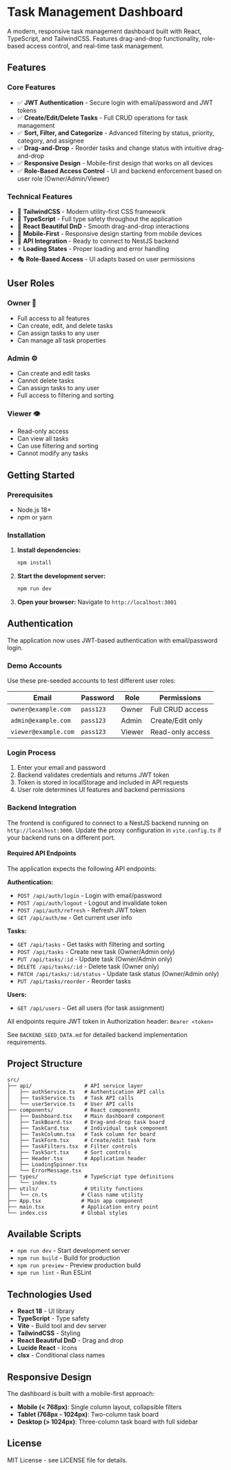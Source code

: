 # Task Management Dashboard

A modern, responsive task management dashboard built with React, TypeScript, and TailwindCSS. Features drag-and-drop functionality, role-based access control, and real-time task management.

## Features

### Core Features
- ✅ **JWT Authentication** - Secure login with email/password and JWT tokens
- ✅ **Create/Edit/Delete Tasks** - Full CRUD operations for task management
- ✅ **Sort, Filter, and Categorize** - Advanced filtering by status, priority, category, and assignee
- ✅ **Drag-and-Drop** - Reorder tasks and change status with intuitive drag-and-drop
- ✅ **Responsive Design** - Mobile-first design that works on all devices
- ✅ **Role-Based Access Control** - UI and backend enforcement based on user role (Owner/Admin/Viewer)

### Technical Features
- 🎨 **TailwindCSS** - Modern utility-first CSS framework
- 🎯 **TypeScript** - Full type safety throughout the application
- 🔄 **React Beautiful DnD** - Smooth drag-and-drop interactions
- 📱 **Mobile-First** - Responsive design starting from mobile devices
- 🔌 **API Integration** - Ready to connect to NestJS backend
- ⚡ **Loading States** - Proper loading and error handling
- 🎭 **Role-Based Access** - UI adapts based on user permissions

## User Roles

### Owner 👑
- Full access to all features
- Can create, edit, and delete tasks
- Can assign tasks to any user
- Can manage all task properties

### Admin ⚙️
- Can create and edit tasks
- Cannot delete tasks
- Can assign tasks to any user
- Full access to filtering and sorting

### Viewer 👁️
- Read-only access
- Can view all tasks
- Can use filtering and sorting
- Cannot modify any tasks

## Getting Started

### Prerequisites
- Node.js 18+ 
- npm or yarn

### Installation

1. **Install dependencies:**
   ```bash
   npm install
   ```

2. **Start the development server:**
   ```bash
   npm run dev
   ```

3. **Open your browser:**
   Navigate to `http://localhost:3001`

## Authentication

The application now uses JWT-based authentication with email/password login.

### Demo Accounts

Use these pre-seeded accounts to test different user roles:

| Email | Password | Role | Permissions |
|-------|----------|------|-------------|
| `owner@example.com` | `pass123` | Owner | Full CRUD access |
| `admin@example.com` | `pass123` | Admin | Create/Edit only |
| `viewer@example.com` | `pass123` | Viewer | Read-only access |

### Login Process

1. Enter your email and password
2. Backend validates credentials and returns JWT token
3. Token is stored in localStorage and included in API requests
4. User role determines UI features and backend permissions

### Backend Integration

The frontend is configured to connect to a NestJS backend running on `http://localhost:3000`. Update the proxy configuration in `vite.config.ts` if your backend runs on a different port.

#### Required API Endpoints

The application expects the following API endpoints:

**Authentication:**
- `POST /api/auth/login` - Login with email/password
- `POST /api/auth/logout` - Logout and invalidate token
- `POST /api/auth/refresh` - Refresh JWT token
- `GET /api/auth/me` - Get current user info

**Tasks:**
- `GET /api/tasks` - Get tasks with filtering and sorting
- `POST /api/tasks` - Create new task (Owner/Admin only)
- `PUT /api/tasks/:id` - Update task (Owner/Admin only)
- `DELETE /api/tasks/:id` - Delete task (Owner only)
- `PATCH /api/tasks/:id/status` - Update task status (Owner/Admin only)
- `PUT /api/tasks/reorder` - Reorder tasks

**Users:**
- `GET /api/users` - Get all users (for task assignment)

All endpoints require JWT token in Authorization header: `Bearer <token>`

See `BACKEND_SEED_DATA.md` for detailed backend implementation requirements.

## Project Structure

```
src/
├── api/                 # API service layer
│   ├── authService.ts   # Authentication API calls
│   ├── taskService.ts   # Task API calls
│   └── userService.ts   # User API calls
├── components/          # React components
│   ├── Dashboard.tsx    # Main dashboard component
│   ├── TaskBoard.tsx    # Drag-and-drop task board
│   ├── TaskCard.tsx     # Individual task component
│   ├── TaskColumn.tsx   # Task column for board
│   ├── TaskForm.tsx     # Create/edit task form
│   ├── TaskFilters.tsx  # Filter controls
│   ├── TaskSort.tsx     # Sort controls
│   ├── Header.tsx       # Application header
│   ├── LoadingSpinner.tsx
│   └── ErrorMessage.tsx
├── types/               # TypeScript type definitions
│   └── index.ts
├── utils/               # Utility functions
│   └── cn.ts           # Class name utility
├── App.tsx             # Main app component
├── main.tsx            # Application entry point
└── index.css           # Global styles
```

## Available Scripts

- `npm run dev` - Start development server
- `npm run build` - Build for production
- `npm run preview` - Preview production build
- `npm run lint` - Run ESLint

## Technologies Used

- **React 18** - UI library
- **TypeScript** - Type safety
- **Vite** - Build tool and dev server
- **TailwindCSS** - Styling
- **React Beautiful DnD** - Drag and drop
- **Lucide React** - Icons
- **clsx** - Conditional class names

## Responsive Design

The dashboard is built with a mobile-first approach:

- **Mobile (< 768px)**: Single column layout, collapsible filters
- **Tablet (768px - 1024px)**: Two-column task board
- **Desktop (> 1024px)**: Three-column task board with full sidebar


## License

MIT License - see LICENSE file for details.
